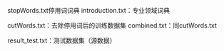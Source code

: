 stopWords.txt停用词词典
introduction.txt：专业领域词典

cutWords.txt：去除停用词后的训练数据集
combined.txt：同cutWords.txt

result_test.txt：测试数据集（源数据）
